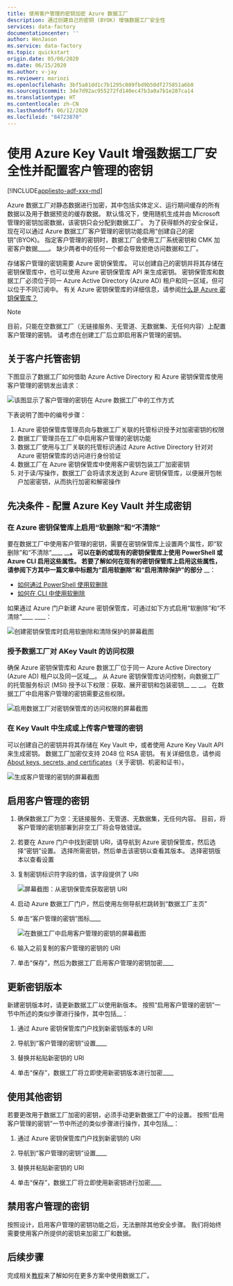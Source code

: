 ```yaml
---
title: 使用客户管理的密钥加密 Azure 数据工厂
description: 通过创建自己的密钥 (BYOK) 增强数据工厂安全性
services: data-factory
documentationcenter: ''
author: WenJason
ms.service: data-factory
ms.topic: quickstart
origin.date: 05/08/2020
ms.date: 06/15/2020
ms.author: v-jay
ms.reviewer: mariozi
ms.openlocfilehash: 3bf5a81dd1c7b1295c089fbd9b50df275851a6b0
ms.sourcegitcommit: 3de7d92ac955272fd140ec47b3a0a7b1e287ca14
ms.translationtype: HT
ms.contentlocale: zh-CN
ms.lasthandoff: 06/12/2020
ms.locfileid: "84723870"
---
```

# <a name="enhance-data-factory-security-and-configure-customer-managed-keys-with-azure-key-vault"></a>使用 Azure Key Vault 增强数据工厂安全性并配置客户管理的密钥

[!INCLUDE[appliesto-adf-xxx-md](includes/appliesto-adf-xxx-md.md)]

Azure 数据工厂对静态数据进行加密，其中包括实体定义、运行期间缓存的所有数据以及用于数据预览的缓存数据。 默认情况下，使用随机生成并由 Microsoft 管理的密钥加密数据，该密钥只会分配到数据工厂。 为了获得额外的安全保证，现在可以通过 Azure 数据工厂客户管理的密钥功能启用“创建自己的密钥”(BYOK)。 指定客户管理的密钥时，数据工厂会使用工厂系统密钥和 CMK 加密客户数据____。 缺少两者中的任何一个都会导致拒绝访问数据和工厂。

存储客户管理的密钥需要 Azure 密钥保管库。 可以创建自己的密钥并将其存储在密钥保管库中，也可以使用 Azure 密钥保管库 API 来生成密钥。 密钥保管库和数据工厂必须位于同一 Azure Active Directory (Azure AD) 租户和同一区域，但可以位于不同订阅中。 有关 Azure 密钥保管库的详细信息，请参阅[什么是 Azure 密钥保管库？](../key-vault/general/overview.md)

> [!NOTE]
> 目前，只能在空数据工厂（无链接服务、无管道、无数据集、无任何内容）上配置客户管理的密钥。 请考虑在创建工厂后立即启用客户管理的密钥。

## <a name="about-customer-managed-keys"></a>关于客户托管密钥

下图显示了数据工厂如何借助 Azure Active Directory 和 Azure 密钥保管库使用客户管理的密钥发出请求：

  ![该图显示了客户管理的密钥在 Azure 数据工厂中的工作方式](media/quickstart-enable-customer-managed-key/encryption-customer-managed-keys-diagram.png)

下表说明了图中的编号步骤：

1. Azure 密钥保管库管理员向与数据工厂关联的托管标识授予对加密密钥的权限
1. 数据工厂管理员在工厂中启用客户管理的密钥功能
1. 数据工厂使用与工厂关联的托管标识通过 Azure Active Directory 针对对 Azure 密钥保管库的访问进行身份验证
1. 数据工厂在 Azure 密钥保管库中使用客户密钥包装工厂加密密钥
1. 对于读/写操作，数据工厂会将请求发送到 Azure 密钥保管库，以便展开包帐户加密密钥，从而执行加密和解密操作

## <a name="prerequisites---configure-azure-key-vault-and-generate-keys"></a>先决条件 - 配置 Azure Key Vault 并生成密钥

### <a name="enable-soft-delete-and-do-not-purge-on-azure-key-vault"></a>在 Azure 密钥保管库上启用“软删除”和“不清除”

要在数据工厂中使用客户管理的密钥，需要在密钥保管库上设置两个属性，即“软删除”和“不清除”____ ____。 可以在新的或现有的密钥保管库上使用 PowerShell 或 Azure CLI 启用这些属性。 若要了解如何在现有的密钥保管库上启用这些属性，请参阅下方其中一篇文章中标题为“启用软删除”和“启用清除保护”的部分__ __：

- [如何通过 PowerShell 使用软删除](../key-vault/general/soft-delete-powershell.md)
- [如何在 CLI 中使用软删除](../key-vault/general/soft-delete-cli.md)

如果通过 Azure 门户新建 Azure 密钥保管库，可通过如下方式启用“软删除”和“不清除”____ ____：

  ![创建密钥保管库时启用软删除和清除保护的屏幕截图](media/quickstart-enable-customer-managed-key/01-enable-purge-protection.png)

### <a name="grant-data-factory-access-to-key-vault"></a>授予数据工厂对 AKey Vault 的访问权限

确保 Azure 密钥保管库和 Azure 数据工厂位于同一 Azure Active Directory (Azure AD) 租户以及同一区域__。 从 Azure 密钥保管库访问控制，向数据工厂的托管服务标识 (MSI) 授予以下权限：获取、展开密钥和包装密钥__ __ __。 在数据工厂中启用客户管理的密钥需要这些权限。

  ![启用数据工厂对密钥保管库的访问权限的屏幕截图](media/quickstart-enable-customer-managed-key/02-access-policy-factory-msi.png)

### <a name="generate-or-upload-customer-managed-key-to-key-vault"></a>在 Key Vault 中生成或上传客户管理的密钥

可以创建自己的密钥并将其存储在 Key Vault 中，或者使用 Azure Key Vault API 来生成密钥。 数据工厂加密仅支持 2048 位 RSA 密钥。 有关详细信息，请参阅 [About keys, secrets, and certificates](../key-vault/general/about-keys-secrets-certificates.md)（关于密钥、机密和证书）。

  ![生成客户管理的密钥的屏幕截图](media/quickstart-enable-customer-managed-key/03-create-key.png)

## <a name="enable-customer-managed-keys"></a>启用客户管理的密钥

1. 确保数据工厂为空：无链接服务、无管道、无数据集，无任何内容。 目前，将客户管理的密钥部署到非空工厂将会导致错误。

1. 若要在 Azure 门户中找到密钥 URI，请导航到 Azure 密钥保管库，然后选择“密钥”设置。 选择所需密钥，然后单击该密钥以查看其版本。 选择密钥版本以查看设置

1. 复制密钥标识符字段的值，该字段提供了 URI

    ![屏幕截图：从密钥保管库获取密钥 URI](media/quickstart-enable-customer-managed-key/04-get-key-uri.png)

1. 启动 Azure 数据工厂门户，然后使用左侧导航栏跳转到“数据工厂主页”

1. 单击“客户管理的密钥”图标____

    ![在数据工厂中启用客户管理的密钥的屏幕截图](media/quickstart-enable-customer-managed-key/05-cmk-configuration.png)

1. 输入之前复制的客户管理的密钥的 URI

1. 单击“保存”，然后为数据工厂启用客户管理的密钥加密____

## <a name="update-key-version"></a>更新密钥版本

新建密钥版本时，请更新数据工厂以使用新版本。 按照“启用客户管理的密钥”一节中所述的类似步骤进行操作，其中包括__：

1. 通过 Azure 密钥保管库门户找到新密钥版本的 URI

1. 导航到“客户管理的密钥”设置____

1. 替换并粘贴新密钥的 URI

1. 单击“保存”，数据工厂将立即使用新密钥版本进行加密____

## <a name="use-a-different-key"></a>使用其他密钥

若要更改用于数据工厂加密的密钥，必须手动更新数据工厂中的设置。 按照“启用客户管理的密钥”一节中所述的类似步骤进行操作，其中包括__：

1. 通过 Azure 密钥保管库门户找到新密钥的 URI

1. 导航到“客户管理的密钥”设置____

1. 替换并粘贴新密钥的 URI

1. 单击“保存”，数据工厂将立即使用新密钥进行加密____

## <a name="disable-customer-managed-keys"></a>禁用客户管理的密钥

按照设计，启用客户管理的密钥功能之后，无法删除其他安全步骤。 我们将始终需要使用客户所提供的密钥来加密工厂和数据。

## <a name="next-steps"></a>后续步骤

完成相关[教程](tutorial-copy-data-dot-net.md)来了解如何在更多方案中使用数据工厂。
